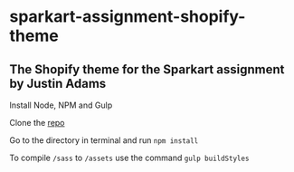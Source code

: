# sparkart-assignment-shopify-theme
## The Shopify theme for the Sparkart assignment by **Justin Adams**
Install Node, NPM and Gulp

Clone the [repo](https://github.com/pbpyrojust/sparkart-assignment-shopify-theme.git)

Go to the directory in terminal and run `npm install`

To compile `/sass` to `/assets` use the command `gulp buildStyles`